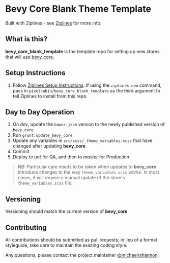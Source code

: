 # Bevy Core Blank Theme Template

Built with Ziplines - see [Ziplines](https://github.com/pixelcabin/ziplines) for more info.

## What is this?
**bevy_core_blank_template** is the template repo for setting up new stores that will use [bevy_core](https://github.com/pixelcabin/bevy_core).

## Setup Instructions
1. Follow [Ziplines Setup Instructions](https://github.com/pixelcabin/ziplines#setup-instructions). If using the `ziplines new` command, pass in `pixelcabin/bevy_core_blank_template` as the third argument to tell Ziplines to install from this repo.

## Day to Day Operation
1. On *dev*, update the `bower.json` version to the newly published version of `bevy_core`
1. Run `grunt:update_bevy_core`
1. Update any variables in `src/scss/_theme_variables.scss` that have changed after updating **bevy_core**
1. Commit
1. Deploy to *uat* for QA, and then to *master* for Production

> NB: Particular care needs to be taken when updates to **bevy_core** introduce changes to the way `theme_variables.scss` works. In most cases, it will require a manual update of the store's `theme_variables.scss` file.

## Versioning
Versioning should match the current version of **bevy_core**

## Contributing
All contributions should be submitted as pull requests; in lieu of a formal styleguide, take care to maintain the existing coding style.

Any questions, please contact the project maintainer [@michaelrshannon](https://github.com/michaelrshannon).
